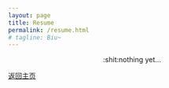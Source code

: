 ```yaml
---
layout: page
title: Resume
permalink: /resume.html
# tagline: Biu~
---
```


<div style="text-align:center">:shit:nothing yet...</div>

[返回主页](https://zl323.github.io/)
